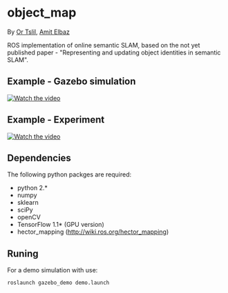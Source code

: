 # object_map
By [Or Tslil](https://github.com/ortslil64), [Amit Elbaz](https://github.com/elbazam)

ROS implementation of online semantic SLAM, based on the not yet published paper - "Representing and updating object identities in semantic SLAM".
## Example - Gazebo simulation
[![Watch the video](https://img.youtube.com/vi/-H25q_Vcol8/default.jpg)](https://youtu.be/-H25q_Vcol8)
## Example - Experiment
[![Watch the video](https://img.youtube.com/vi/mQHh478gTg8/default.jpg)](https://youtu.be/mQHh478gTg8)
## Dependencies
The following python packges are required:
* python 2.*
* numpy
* sklearn
* sciPy
* openCV
* TensorFlow 1.1* (GPU version)
* hector_mapping (http://wiki.ros.org/hector_mapping)

## Runing
For a demo simulation with use:


```
roslaunch gazebo_demo demo.launch
```


